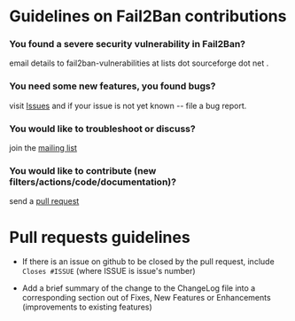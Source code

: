 Guidelines on Fail2Ban contributions
====================================

### You found a severe security vulnerability in Fail2Ban?
email details to fail2ban-vulnerabilities at lists dot sourceforge dot net .

### You need some new features, you found bugs?
visit [Issues](https://github.com/fail2ban/fail2ban/issues)
and if your issue is not yet known -- file a bug report.

### You would like to troubleshoot or discuss?
join the [mailing list](https://lists.sourceforge.net/lists/listinfo/fail2ban-users)

### You would like to contribute (new filters/actions/code/documentation)?
send a [pull request](https://github.com/fail2ban/fail2ban/pulls)

Pull requests guidelines
========================

- If there is an issue on github to be closed by the pull request, include
  ```Closes #ISSUE``` (where ISSUE is issue's number)
  
- Add a brief summary of the change to the ChangeLog file into a corresponding
  section out of Fixes, New Features or Enhancements (improvements to existing
  features)

